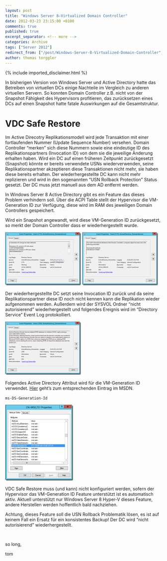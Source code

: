 ```yaml
---
layout: post
title: "Windows Server 8–Virtualized Domain Controller"
date: 2012-03-23 23:15:00 +0100
comments: true
published: true
excerpt_separator: <!-- more -->
categories: Archive
tags: ["Server 2012"]
redirect_from: ["/post/Windows-Server-8-Virtualized-Domain-Controller", "/post/windows-server-8-virtualized-domain-controller"]
author: thomas torggler
---
```

<!-- more -->
{% include imported_disclaimer.html %}
<p>In bisherigen Version von Windows Server und Active Directory hatte das Betreiben von virtuellen DCs einige Nachteile im Vergleich zu anderen virtuellen Servern. So konnten Domain Controller z.B. nicht von der Snapshot F&auml;higkeit des Hypervisors profitieren, das zur&uuml;cksetzen eines DCs auf einen Snapshot hatte fatale Auswirkungen auf die Gesamtstruktur.</p>
<h1>VDC Safe Restore</h1>
<p>Im Active Direcotry Replikationsmodell wird jede Transaktion mit einer fortlaufenden Nummer (Update Sequence Number) versehen. Domain Controller &ldquo;merken&rdquo; sich diese Nummern sowie eine eindeutige ID des Replikationspartners (Invocation ID) von dem sie die jeweilige &Auml;nderung erhalten haben. Wird ein DC auf einen fr&uuml;heren Zeitpunkt zur&uuml;ckgesetzt (Snapshot) k&ouml;nnte er bereits verwendete USNs wiederverwenden, seine Replikationspartner akzeptieren diese Transaktionen nicht mehr, sie haben diese bereits erhalten. Der wiederhergestellte DC kann nicht mehr replizieren und wird in den sogenannten &ldquo;USN Rollback Protection&rdquo; Status gesetzt. Der DC muss jetzt manuell aus dem AD entfernt werden.</p>
<p>In Windows Server 8 Active Directory gibt es ein Feature das dieses Problem verhindern soll. &Uuml;ber die ACPI Table stellt der Hypervisor die VM-Generation ID zur Verf&uuml;gung, diese wird im RAM des jeweiligen Domain Controllers gespeichert.</p>
<p>Wird ein Snapshot angewandt, wird diese VM-Generation ID zur&uuml;ckgesetzt, so merkt der Domain Controller dass er wiederhergestellt wurde.</p>
<p><a href="/assets/image_421.png"><img style="background-image: none; padding-top: 0px; padding-left: 0px; display: inline; padding-right: 0px; border-width: 0px;" title="image" src="/assets/image_thumb_419.png" border="0" alt="image" width="244" height="171" /></a>&nbsp;<a href="/assets/image_424.png"><img style="background-image: none; padding-top: 0px; padding-left: 0px; margin: 0px; display: inline; padding-right: 0px; border: 0px;" title="image" src="/assets/image_thumb_422.png" border="0" alt="image" width="244" height="171" /></a></p>
<p>Der wiederhergestellte DC setzt seine Invocation ID zur&uuml;ck und da seine Replikationspartner diese ID noch nicht kennen kann die Replikation wieder aufgenommen werden. Au&szlig;erdem wird der SYSVOL Ordner &ldquo;nicht autorisierend&rdquo; wiederhergestellt und folgendes Ereignis wird im &ldquo;Directory Service&rdquo; Event Log protokolliert.</p>
<p><a href="/assets/image_422.png"><img style="background-image: none; padding-top: 0px; padding-left: 0px; display: inline; padding-right: 0px; border-width: 0px;" title="image" src="/assets/image_thumb_420.png" border="0" alt="image" width="244" height="171" /></a></p>
<p>Folgendes Active Directory Attribut wird f&uuml;r die VM-Generation ID verwendet. <a href="http://msdn.microsoft.com/en-us/library/windows/desktop/hh446580(v=VS.85).aspx">Hier</a> geht&rsquo;s zum entsprechenden Eintrag im MSDN.</p>
<p><code>ms-DS-Generation-Id</code></p>
<p><a href="/assets/image_423.png"><img style="background-image: none; padding-top: 0px; padding-left: 0px; margin: 0px; display: inline; padding-right: 0px; border-width: 0px;" title="image" src="/assets/image_thumb_421.png" border="0" alt="image" width="219" height="244" /></a></p>
<p>VDC Safe Restore muss (und kann) nicht konfiguriert werden, sofern der Hypervisor das VM-Generation ID Feature unterst&uuml;tzt ist es automatisch aktiv. Aktuell unterst&uuml;tzt nur Windows Server 8 Hyper-V dieses Feature, andere Herstellen werden hoffentlich bald nachziehen.</p>
<p>Achtung, dieses Feature soll die USN Rollback Problematik l&ouml;sen, es ist auf keinem Fall ein Ersatz f&uuml;r ein konsistentes Backup! Der DC wird &ldquo;nicht autorisierend&rdquo; wiederhergestellt.</p>
<p>&nbsp;</p>
<p>so long,</p>
<p>tom</p>
